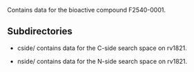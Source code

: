 Contains data for the bioactive compound F2540-0001.

## Subdirectories

- cside/ contains data for the C-side search space on rv1821.

- nside/ contains data for the N-side search space on rv1821.

